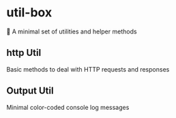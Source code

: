 # util-box
:wrench: A minimal set of utilities and helper methods

## http Util

Basic methods to deal with HTTP requests and responses

## Output Util

Minimal color-coded console log messages
